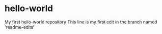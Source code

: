 # hello-world
My first hello-world repository
This line is my first edit in the branch named 'readme-edits'
